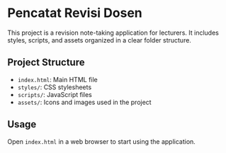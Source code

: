 # Pencatat Revisi Dosen

This project is a revision note-taking application for lecturers. It includes styles, scripts, and assets organized in a clear folder structure.

## Project Structure

- `index.html`: Main HTML file
- `styles/`: CSS stylesheets
- `scripts/`: JavaScript files
- `assets/`: Icons and images used in the project

## Usage

Open `index.html` in a web browser to start using the application.
